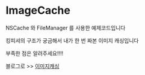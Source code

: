 # ImageCache

NSCache 와 FileManager 를 사용한 예제코드입니다 

킹피셔의 구조가 궁금해서 내가 한 번 짜본 이미지 캐싱입니다

부족한 점은 알려주세요!!!!




블로그로 >> [이미지캐싱](https://blog.naver.com/taerg89/221689280589)

